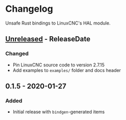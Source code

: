 # Changelog

Unsafe Rust bindings to LinuxCNC's HAL module.

<!-- next-header -->

## [Unreleased] - ReleaseDate

### Changed

- Pin LinuxCNC source code to version 2.7.15
- Add examples to `examples/` folder and docs header

## 0.1.5 - 2020-01-27

### Added

- Initial release with `bindgen`-generated items

<!-- next-url -->

[unreleased]: https://github.com/jamwaffles/linuxcnc-hal-rs/compare/linuxcnc-hal-v0.1.5...HEAD
